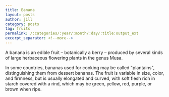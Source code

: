 ```yaml
---
title: Banana
layout: posts
author: jill
category: posts
tag: fruits
permalink: /:categories/:year/:month/:day/:title:output_ext
excerpt_separator: <!--more-->
---
```

A banana is an edible fruit – botanically a berry – produced by several kinds
of large herbaceous flowering plants in the genus Musa.
<!--more-->
In some countries, bananas used for cooking may be called "plantains",
distinguishing them from dessert bananas. The fruit is variable in size, color,
and firmness, but is usually elongated and curved, with soft flesh rich in
starch covered with a rind, which may be green, yellow, red, purple, or brown
when ripe.
